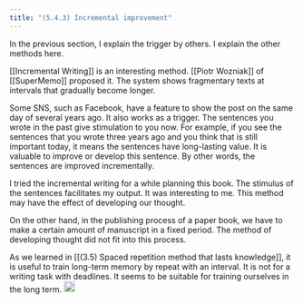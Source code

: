 ```yaml
---
title: "(5.4.3) Incremental improvement"
---
```


In the previous section, I explain the trigger by others. I explain the other methods here.

[[Incremental Writing]] is an interesting method. [[Piotr Wozniak]] of [[SuperMemo]] proposed it. The system shows fragmentary texts at intervals that gradually become longer.

Some SNS, such as Facebook, have a feature to show the post on the same day of several years ago. It also works as a trigger. The sentences you wrote in the past give stimulation to you now. For example, if you see the sentences that you wrote three years ago and you think that is still important today, it means the sentences have long-lasting value. It is valuable to improve or develop this sentence. By other words, the sentences are improved incrementally.

I tried the incremental writing for a while planning this book. The stimulus of the sentences facilitates my output. It was interesting to me. This method may have the effect of developing our thought.

On the other hand, in the publishing process of a paper book, we have to make a certain amount of manuscript in a fixed period. The method of developing thought did not fit into this process.

As we learned in [[(3.5) Spaced repetition method that lasts knowledge]], it is useful to train long-term memory by repeat with an interval. It is not for a writing task with deadlines. It seems to be suitable for training ourselves in the long term.
<img src='https://scrapbox.io/api/pages/nishio/en/icon' alt='en.icon' height="19.5"/>